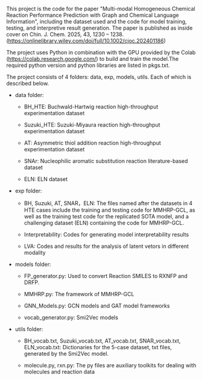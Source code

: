 This project is the code for the paper "Multi-modal Homogeneous Chemical Reaction Performance Prediction with Graph and Chemical Language Information", including the dataset used and the code for model training, testing, and interpretive result generation. The paper is published as inside cover on Chin. J. Chem. 2025, 43, 1230 – 1238. (https://onlinelibrary.wiley.com/doi/full/10.1002/cjoc.202401186)

The project uses Python in combination with the GPU provided by the Colab (https://colab.research.google.com/) to build and train the model.The required python version and python libraries are listed in pkgs.txt.

The project consists of 4 folders: data, exp, models, utils. Each of which is described below.

* data folder:

  * BH_HTE: Buchwald-Hartwig reaction high-throughput  experimentation dataset

  * Suzuki_HTE: Suzuki-Miyaura reaction high-throughput  experimentation dataset

  * AT: Asymmetric thiol addition reaction high-throughput  experimentation dataset

  * SNAr: Nucleophilic aromatic substitution reaction literature-based dataset

  * ELN: ELN dataset

* exp folder:

  * BH, Suzuki, AT, SNAR，ELN: The files named after the datasets in 4 HTE cases include the training and testing code for MMHRP-GCL, as well as the training test code for the replicated SOTA model, and a challenging dataset (ELN) containing the code for MMHRP-GCL.

  * Interpretability: Codes for generating model interpretability results
 
  * LVA: Codes and results for the analysis of latent vetors in different modality

* models folder:

  * FP_generator.py: Used to convert Reaction SMILES to RXNFP and DRFP.

  * MMHRP.py: The framework of MMHRP-GCL

  * GNN_Models.py: GCN models and GAT model frameworks

  * vocab_generator.py: Smi2Vec models


* utils folder: 

  * BH_vocab.txt, Suzuki_vocab.txt, AT_vocab.txt, SNAR_vocab.txt, ELN_vocab.txt: Dictionaries for the 5-case dataset, txt files, generated by the Smi2Vec model. 

  * molecule.py, rxn.py: The py files are auxiliary toolkits for dealing with molecules and reaction data


